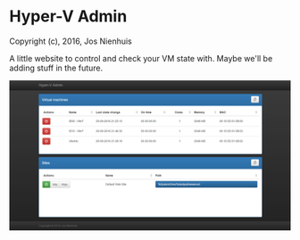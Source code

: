 Hyper-V Admin
================
Copyright (c), 2016, Jos Nienhuis

A little website to control and check your VM state with. Maybe we'll be adding stuff in the future.

![Screenshot](https://raw.githubusercontent.com/joszz/HyperVAdmin/master/Content/Images/Screenshots/Home.jpg "Home")